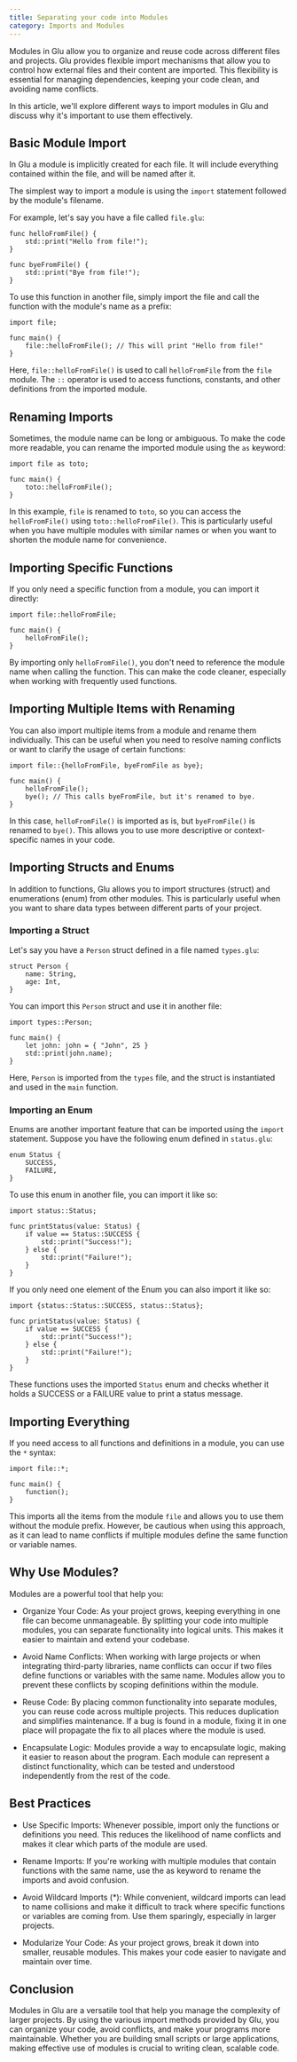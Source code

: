 ```yaml
---
title: Separating your code into Modules
category: Imports and Modules
---
```


Modules in Glu allow you to organize and reuse code across different files and projects. Glu provides flexible import mechanisms that allow you to control how external files and their content are imported. This flexibility is essential for managing dependencies, keeping your code clean, and avoiding name conflicts.

In this article, we'll explore different ways to import modules in Glu and discuss why it's important to use them effectively.

## Basic Module Import

In Glu a module is implicitly created for each file. It will include everything contained within the file, and will be named after it.

The simplest way to import a module is using the `import` statement followed by the module's filename.

For example, let's say you have a file called `file.glu`:

```glu
func helloFromFile() {
    std::print("Hello from file!");
}

func byeFromFile() {
    std::print("Bye from file!");
}
```

To use this function in another file, simply import the file and call the function with the module's name as a prefix:

```glu
import file;

func main() {
    file::helloFromFile(); // This will print "Hello from file!"
}
```
Here, `file::helloFromFile()` is used to call `helloFromFile` from the `file` module. The `::` operator is used to access functions, constants, and other definitions from the imported module.

## Renaming Imports

Sometimes, the module name can be long or ambiguous. To make the code more readable, you can rename the imported module using the `as` keyword:

```glu
import file as toto;

func main() {
    toto::helloFromFile();
}
```
In this example, `file` is renamed to `toto`, so you can access the `helloFromFile()` using `toto::helloFromFile()`. This is particularly useful when you have multiple modules with similar names or when you want to shorten the module name for convenience.

## Importing Specific Functions

If you only need a specific function from a module, you can import it directly:
```glu
import file::helloFromFile;

func main() {
    helloFromFile();
}
```
By importing only `helloFromFile()`, you don't need to reference the module name when calling the function. This can make the code cleaner, especially when working with frequently used functions.

## Importing Multiple Items with Renaming

You can also import multiple items from a module and rename them individually. This can be useful when you need to resolve naming conflicts or want to clarify the usage of certain functions:

```glu
import file::{helloFromFile, byeFromFile as bye};

func main() {
    helloFromFile();
    bye(); // This calls byeFromFile, but it's renamed to bye.
}
```
In this case, `helloFromFile()` is imported as is, but `byeFromFile()` is renamed to `bye()`. This allows you to use more descriptive or context-specific names in your code.

## Importing Structs and Enums

In addition to functions, Glu allows you to import structures (struct) and enumerations (enum) from other modules. This is particularly useful when you want to share data types between different parts of your project.

### Importing a Struct
Let's say you have a `Person` struct defined in a file named `types.glu`:

```glu
struct Person {
    name: String,
    age: Int,
}
```
You can import this `Person` struct and use it in another file:

```glu
import types::Person;

func main() {
    let john: john = { "John", 25 }
    std::print(john.name);
}
```

Here, `Person` is imported from the `types` file, and the struct is instantiated and used in the `main` function.

### Importing an Enum

Enums are another important feature that can be imported using the `import` statement. Suppose you have the following enum defined in `status.glu`:

```glu
enum Status {
    SUCCESS,
    FAILURE,
}
```

To use this enum in another file, you can import it like so:

```glu
import status::Status;

func printStatus(value: Status) {
    if value == Status::SUCCESS {
        std::print("Success!");
    } else {
        std::print("Failure!");
    }
}
```

If you only need one element of the Enum you can also import it like so:

```glu
import {status::Status::SUCCESS, status::Status};

func printStatus(value: Status) {
    if value == SUCCESS {
        std::print("Success!");
    } else {
        std::print("Failure!");
    }
}
```

These functions uses the imported `Status` enum and checks whether it holds a SUCCESS or a FAILURE value to print a status message.

## Importing Everything

If you need access to all functions and definitions in a module, you can use the `*` syntax:

```glu
import file::*;

func main() {
    function();
}
```
This imports all the items from the module `file` and allows you to use them without the module prefix. However, be cautious when using this approach, as it can lead to name conflicts if multiple modules define the same function or variable names.

## Why Use Modules?

Modules are a powerful tool that help you:

* Organize Your Code: As your project grows, keeping everything in one file can become unmanageable. By splitting your code into multiple modules, you can separate functionality into logical units. This makes it easier to maintain and extend your codebase.

* Avoid Name Conflicts: When working with large projects or when integrating third-party libraries, name conflicts can occur if two files define functions or variables with the same name. Modules allow you to prevent these conflicts by scoping definitions within the module.

* Reuse Code: By placing common functionality into separate modules, you can reuse code across multiple projects. This reduces duplication and simplifies maintenance. If a bug is found in a module, fixing it in one place will propagate the fix to all places where the module is used.

* Encapsulate Logic: Modules provide a way to encapsulate logic, making it easier to reason about the program. Each module can represent a distinct functionality, which can be tested and understood independently from the rest of the code.

## Best Practices

* Use Specific Imports: Whenever possible, import only the functions or definitions you need. This reduces the likelihood of name conflicts and makes it clear which parts of the module are used.

* Rename Imports: If you're working with multiple modules that contain functions with the same name, use the as keyword to rename the imports and avoid confusion.

* Avoid Wildcard Imports (*): While convenient, wildcard imports can lead to name collisions and make it difficult to track where specific functions or variables are coming from. Use them sparingly, especially in larger projects.

* Modularize Your Code: As your project grows, break it down into smaller, reusable modules. This makes your code easier to navigate and maintain over time.

## Conclusion

Modules in Glu are a versatile tool that help you manage the complexity of larger projects. By using the various import methods provided by Glu, you can organize your code, avoid conflicts, and make your programs more maintainable. Whether you are building small scripts or large applications, making effective use of modules is crucial to writing clean, scalable code.
